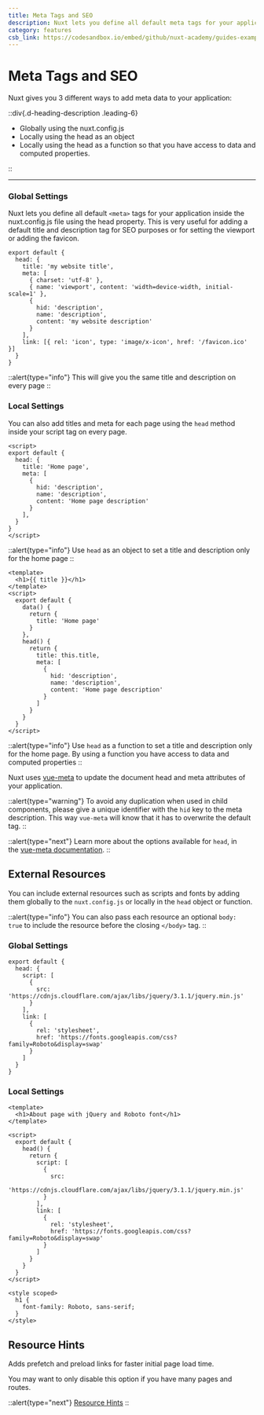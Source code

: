 ```yaml
---
title: Meta Tags and SEO
description: Nuxt lets you define all default meta tags for your application inside the nuxt.config.js file using the head property. This is very useful for adding a default title and description tag for SEO purposes or for setting the viewport or adding the favicon.
category: features
csb_link: https://codesandbox.io/embed/github/nuxt-academy/guides-examples/tree/master/03_features/06_meta_tags_seo?fontsize=14&hidenavigation=1&theme=dark
---
```


# Meta Tags and SEO

Nuxt gives you 3 different ways to add meta data to your application:

::div{.d-heading-description .leading-6}

- Globally using the nuxt.config.js
- Locally using the head as an object
- Locally using the head as a function so that you have access to data and computed properties.

::

---

### Global Settings

Nuxt lets you define all default `<meta>` tags for your application inside the nuxt.config.js file using the head property. This is very useful for adding a default title and description tag for SEO purposes or for setting the viewport or adding the favicon.

```js{}[nuxt.config.js]
export default {
  head: {
    title: 'my website title',
    meta: [
      { charset: 'utf-8' },
      { name: 'viewport', content: 'width=device-width, initial-scale=1' },
      {
        hid: 'description',
        name: 'description',
        content: 'my website description'
      }
    ],
    link: [{ rel: 'icon', type: 'image/x-icon', href: '/favicon.ico' }]
  }
}
```

::alert{type="info"}
This will give you the same title and description on every page
::

### Local Settings

You can also add titles and meta for each page using the `head` method inside your script tag on every page.

```js{}[pages/index.vue]
<script>
export default {
  head: {
    title: 'Home page',
    meta: [
      {
        hid: 'description',
        name: 'description',
        content: 'Home page description'
      }
    ],
  }
}
</script>
```

::alert{type="info"}
Use `head` as an object to set a title and description only for the home page
::

```html{}[pages/index.vue]
<template>
  <h1>{{ title }}</h1>
</template>
<script>
  export default {
    data() {
      return {
        title: 'Home page'
      }
    },
    head() {
      return {
        title: this.title,
        meta: [
          {
            hid: 'description',
            name: 'description',
            content: 'Home page description'
          }
        ]
      }
    }
  }
</script>
```

::alert{type="info"}
Use `head` as a function to set a title and description only for the home page. By using a function you have access to data and computed properties
::

Nuxt uses [vue-meta](https://vue-meta.nuxtjs.org/) to update the document head and meta attributes of your application.

::alert{type="warning"}
To avoid any duplication when used in child components, please give a unique identifier with the `hid` key to the meta description. This way `vue-meta` will know that it has to overwrite the default tag.
::

::alert{type="next"}
Learn more about the options available for `head`, in the [vue-meta documentation](https://vue-meta.nuxtjs.org/api/#metainfo-properties).
::

## External Resources

You can include external resources such as scripts and fonts by adding them globally to the `nuxt.config.js` or locally in the `head` object or function.

::alert{type="info"}
You can also pass each resource an optional `body: true` to include the resource before the closing `</body>` tag.
::

### Global Settings

```js{}[nuxt.config.js]
export default {
  head: {
    script: [
      {
        src: 'https://cdnjs.cloudflare.com/ajax/libs/jquery/3.1.1/jquery.min.js'
      }
    ],
    link: [
      {
        rel: 'stylesheet',
        href: 'https://fonts.googleapis.com/css?family=Roboto&display=swap'
      }
    ]
  }
}
```

### Local Settings

```html{}[pages/index.vue]
<template>
  <h1>About page with jQuery and Roboto font</h1>
</template>

<script>
  export default {
    head() {
      return {
        script: [
          {
            src:
              'https://cdnjs.cloudflare.com/ajax/libs/jquery/3.1.1/jquery.min.js'
          }
        ],
        link: [
          {
            rel: 'stylesheet',
            href: 'https://fonts.googleapis.com/css?family=Roboto&display=swap'
          }
        ]
      }
    }
  }
</script>

<style scoped>
  h1 {
    font-family: Roboto, sans-serif;
  }
</style>
```

## Resource Hints

Adds prefetch and preload links for faster initial page load time.

You may want to only disable this option if you have many pages and routes.

::alert{type="next"}
[Resource Hints](/docs/configuration-glossary/configuration-render#resourcehints)
::
